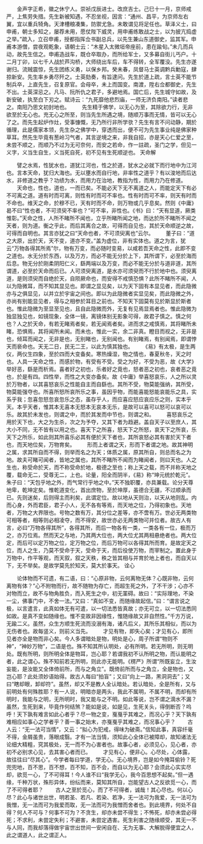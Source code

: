 <!-- { "loadSidebar": true } -->
　　金声字正希，徽之休宁人。崇祯戊辰进士。改庶吉士。己巳十一月，京师戒严，上焦劳失措。先生新被知遇，不忍坐视，因言：“通州、昌平，为京师左右翼，宜以重兵犄角。天津槽粮凑集，防禦尤急。未敢谓见将足任也。草泽义士，曰申甫，朝士多知之，屡荐未用，愿仗陛下威灵，用申甫练敢战之士，以为披亢捣虚之举。”疏入，立召申甫，授都指挥佥书副总兵，以先生兼山东道御史，监其军。申甫本游僧，尝夜观乾象，语朝士云：“木星入太微垣帝座前，患在踰旬。”未几而兵动，故先生信之。申甫造战车，既仓卒取办，而所给军士，又多募自街儿丐户。十二月丁卯，以七千人战於芦沟桥，大师绕出车后，车不得转，全军覆没。先生亦遂谢归。流贼震惊，先生团练义勇，以保乡邦。癸未春，凤督马士英调黔兵勦寇，肆掠新安。先生率乡勇尽歼之。士英劾奏，有旨逮问。先生於道上疏，言士英不能节制兵卒，上直先生，召复原官。会母卒，未上而国变。南渡，陞右佥都御史，先生不出。士英深忌之。凡马、阮所仇之君子，多避地焉。国亡后，先生城守如故，及新安破，执至白下刃之。赋诗云：“九死靡他悲烈庙，一师无济负南阳。”读者悲之。南阳乃思文初封地也。
　　先生精于佛学，以无心为至，其除欲力行，无非欲至於无心也。充无心之所至，则当先生所遇之境，随顺万事而无情，皆可以无心了之。而先生起炉作灶，受事慷慨，无乃所行非所学欤？先生有言不问动静，期於循理，此是儒家本领，先生杂之佛学中，穿透而出，便不可为先生事业纯是佛家种草耳。然先生毕竟有葱岭习气者，其言逆境之来，非我自招，亦是天心仁爱之至，未尝不顺之，而顺乃不过为无可奈何，而安之若命，作一註疏，圣门之学，但见一义字，义当生自生，义当死自死，初不见有生死顺逆也。
天命解

　　譬之水焉，性犹水也，道犹江河也，性之於道，犹水之必就下而行地中为江河也。言本天命，犹归大海也。无以壅水而自行地，非率性之道乎？有以浚地而后达水，非修道之教乎？功绩为水，而用力在治地，教指为性，而用力乃在修道。
　　天命也，性也，道也，一而已矣。不能必天下无不离道之人，而能定天下有必不可离之道。道有时而可离，则性有时而可不率也。性有时而可不率，则天有时而不命也。维天之命，於穆不已，天有时而不命，则万物或几乎息矣。然则《中庸》曷不曰“性也者，不可须臾不率也？”可不率，非性也。《书》曰：“天有显道，厥类惟彰。”天命之性，人所不睹所不闻也，立乎所睹所闻之地，而达於所不睹所不闻之天者，则为道。衡之乎此，而后其离合之故，可得而自见也，其於天命顺逆之故，可得而自明也。其言亦犹之曰“天命也者，不可须臾离也”云尔。
　　董子曰：“道之大原，出於天，天不变，道亦不变。”盖为虚位，非有实体也。道之为言，犹云“万物各得其所焉”尔，物有万变，而必随时变易，以咸若吾天命之性，此即不变之道也。水无分於东西，以及万方，而必不能无分於上下，其所谓下，必至於海而后息。物无分於刚柔阴阳仁义，繇两端以及万变，而必不能无分於与道非道，其所谓道，必至於天命而后已。人可须臾离道，是水亦可须臾而不行於地中也。须臾离道，是则须臾而自绝於天，自陨厥命也，而安得不戒慎恐惧？此所不睹所不闻，人以为隐微耳，而不知其显见也。即谓之显见矣，以为天下固有本显见者，而此隐微亦与之俱显见，以并立於宇宙之间也。即以为此隐微者实显见矣，而此隐微之外，亦尚有别能显见者，得与之相参於耳目之前也。不知天下固莫有见於斯显於斯者也。惟此隐微为至显至见也，且自此隐微而外，无复有见焉显焉者也。惟此隐微为独显独见也，如镜现象，全体一镜，离镜体别无影象可得，故君子慎之。慎之何也？人之於天命，有若无睹焉者矣，若无闻焉者矣。进而求之戒慎焉，其将睹所未睹，恐惧焉，其将闻所未闻。而未也，惟此一实，余二非真。瞪目而视之，无非是也，倾耳而闻之，无非是也，无别睹也，无别闻也。有别睹焉，有别闻焉，即谓悖天而亵命也。天无二日，民无二王，以此为慎其独也。
　　《易》有太极，是生两仪，两仪生四象，至於四而大变备矣。寒热燥湿，物之情也，春夏秋冬，天之时也。人具一天命之性，而感於物，有受有不受。受之为好，不受为恶，故《大学》举好恶，繇是而析焉。喜者好之初也，乐者好之竟也，怒者恶之初也，哀者恶之竟也，於是有四。四性举，而性之大变亦备矣。故《中庸》举喜怒哀乐，人之所以灵於万物者，以其喜怒哀乐之性能自主而自繇也。其所不受，物莫能强纳，其所受，物莫能强夺也。所喜所怒所哀所乐之事，虽因乎物，而能喜能怒能哀能乐之具，实系乎我；忽喜忽怒忽哀忽乐之态，虽存乎人，而应喜应怒应哀应乐之则，实本乎天。本乎天者，惟其本无喜本无怒本无哀本无乐，是故可以喜可以怒可以哀可以乐。故其於未发也，则谓之中，而於其发而中节也，则谓之和。
　　喜怒哀乐之用於天下也，大之为生杀，次之为予夺，又其下者为趋避。盖自天子以至庶人，其大小不同，无不皆有以用之也。喜天下之所喜，怒天下之所怒，哀天下之所哀，乐天下之所乐，如此则其所喜乐必其有便於天下者也，其所哀怒必其有害於天下者也，而天地位矣，万物育矣。
　　形而上者谓之天，形而下者谓之地。故其神明之属，求其所自而不得，则举而名之为天；体质之属，原其所自，则总而名之为地。故夫可睹可闻者，皆地之属也，其所不睹所不闻而为睹闻者，则曰天也。人之生也，称受命於天，而不称受命於地，极德之至也；称上天之载，而不并称天地之覆，载命无二，受尊无二，上也。论量，阳全而阴半，《易》称“坤元统於乾元”。朱子曰：“天包乎地之外，而气常行乎地之中。”天不独职覆，亦具兼载。论分天尊地卑，乾坤定矣。惟乾道变化，首出庶物，至於坤厚，虽德合无疆，不过顺承而已。先则迷矣，后则得主而利矣，此谓定位。故以地从天则治，以天从地则乱。内而心身，外而君臣，君子小人，无不各有等焉，而天地之位，乃得初象也。天地者，万物之大界限也。号物之数有万，其分位之差等，亦不啻有万。世必无两类物可相等者，相等则必相凌夺，而不得安，故世亦必无两类物可并位者。故古人有言，必曰“万物各得其所”，各得其所，而后一物各有一类，一类各有一位，极而万之，亦万位焉。然而天之与地，乃其两大位也，两大位尤其两相悬绝者也。两大位定，而后可以定万物之位，定万物之位，而后万物可以各得其所而育。是故定天之位，而人之生，乃莫不受命于天，受命于天，而后役使万物，而宰制之。置此身于万物中，作平等观，而天叙，叙之天秩，秩之皆其相与并育於地上者也，而自天以下，无不举矣。是故学莫先於知天，莫大於事天。
诠心

　　论体物而不可遗，有二语，曰：“心原非物，云何离物无体？心既非物，云何离物有体？”心不附物而行，故不随物为存亡，而超生死之外，了不干涉；心亦不对物而立，故不与物角胜负，而入死生之中，初无罣碍。故曰：“实际理地，不染一尘，佛事门中，不舍一法。”又曰：“真如不变，而随缘故起信。”曰：“谓言说之极，以言遣言，此真如体无有可遣，以一切法悉皆真故；亦无可立，以一切法悉同如故。是真不变如随缘也。惟不变故非因缘性，惟随缘故又非自然性。”千方万说，无踰二义。虽然，众生方顺生死流而没溺有海，诸凡后义，其所乐其相似，而以为无伤者也。故每竖义，则前义当先。
　　才见有物，即失心矣；才见有心，即所见者亦全是物而非心矣。今人多谓暗处是物，明处是心，周子所谓“物则不神”，“神妙万物”，二语是也。殊不知其所认明处，必有所明。若无所明，则无明处。既有所明，则所明全体是物耳，岂心耶？若谓我初不认所明之物，而认能明之者，此之谓心。殊不知前若无所明，则此亦无能明。《楞严》所谓“所既妄立，生汝妄能，是汝能又全体倚前所，而与之角立”。既倚前所而与之角立，全是物也，又岂心耶？此处须妙语始得。故古人每曰“拍盲”；又曰“向上一路，黑洞洞去”；又曰“瞎却眼，卸却符”。虽然，却又不是教人全认暗处。若认暗处，全是所有，又与前明处有何殊胜耶？有一人说，明暗亦是两头，我此不属明，不属不明，而却有所明时，我能与之明，无所明时，我又能与之不明。如此等说，岂不谓之滴水不漏？虽然，生死到来，毕竟作何结煞？能如是说，如是见，生死关头，得倒断否？呜呼！天下孰有难言如此心者乎？尽一物之变，戛戛乎其难之，而况心乎？天下孰有难相应如事心之学者乎？善一事之始末，亦戛戛乎其难之，而况事心乎？
　　古人云：“无一法可当情”，又云：“拟心为犯戒，得味为破斋。”信知此事，真容纤毫不得，金屑虽贵，落眼成翳。才有一法当情，须知此心全体已被障却，故知诸法无论细大精粗，究其极处，无一而不为心害者也。故事心者，必须见心，见心者，亦初不必别求心见，去其害心者而已。
　　才见有心，便非心。心尽处，心体露，故往往曰“尽其心”。今学者每曰学道，学无心。无心境界，岂是如今掩耳偷铃？死兜兜地，百不思，百不想，百不知，百不会，而自以为无心耶？会须此心实实尽却，欲觅一心，了不可得耳！今人谁不曰“我学无心，我今百思想不起矣。”但一遇缘，千种万状，殊形异体，纷纭而来，莫知其所自，岂能望古人之反欲觅一心，而了不可得者耶？
　　古人之至於觅心，而了不可得者，诚哉！其心尽也。何以心尽？此心与诸世出世，明若圣、若凡、若染、若净，无一法可为我爱，无一法可为我憎，无一法而可为我爱而取，无一法而可为我憎而舍者也。到此境界，何处不自得？何人不可与？何事不可为？不贪生，却亦未尝不得生；不怖死，却亦未尝必得死；不求利，未尝定失利；不避害，未尝定遇害。死生利害之随缘顺受，其无一不与人同，而我却落得做宇宙世出世间一安闲自在、无为无事、大解脱得便宜之人，此之谓道人，此之谓正人。
